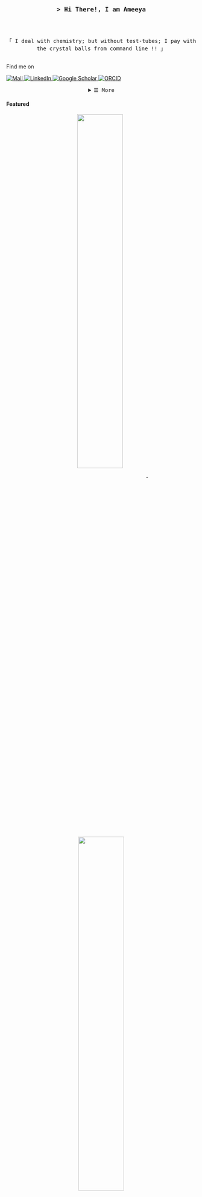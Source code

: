 
<!-- Title -->
<h3 align="center">
        <samp>&gt; Hi There!, I am
                <b><a target="_blank">Ameeya</a></b>
        </samp>
</h3>
<br>

<p align="center">
        <!-- Intro -->
        <samp>
                <br>
                「 I deal with chemistry; but without test-tubes; I pay with the crystal balls from command line !!</b> 」
                <br>
                <br>
        </samp>
        <!-- Details Section -->
        <p>Find me on</p>
        <!-- Mail -->
        <a href="mailto:ameeyabhusansahoo5@gmail.com" target="_blank">
            <img alt="Mail" src="https://img.shields.io/badge/-Mail-EA4335?style=flat-square&logo=Gmail&logoColor=white">
        </a>
        <!-- LinkedIn -->
        <a href="https://www.linkedin.com/in/ameeya-bhusan/" target="_blank">
            <img alt="LinkedIn" src="https://img.shields.io/badge/-LinkedIn-0A66C2?style=flat-square&logo=LinkedIn&logoColor=white">
        </a>
        <!-- Google Scholar -->
        <a href="https://scholar.google.com/citations?user=0Qg5YsUAAAAJ&hl=en" target="_blank">
            <img alt="Google Scholar" src="https://img.shields.io/badge/-Google_Scholar-4285F4?style=flat-square&logo=Google-Scholar&logoColor=white">
        </a>
        <!-- ORCID -->
        <a href="https://orcid.org/0009-0009-5974-2942" target="_blank">
            <img alt="ORCID" src="https://img.shields.io/badge/-ORCID-A6CE39?style=flat-square&logo=ORCID&logoColor=white">
        </a>
</p>

<!-- Technologies -->
<details align="center">
    <summary> <samp>&#9776; More</samp></summary>
    <p align="center">
        <!-- Python -->
        <a  target="_blank"><img alt="Python"
                        src="https://img.shields.io/badge/-Python-F7DF1E?style=flat-square&logo=Python&logoColor=black">
        </a>
        <!-- Bash -->
        <a target="_blank"><img alt="Bash"
                        src="https://img.shields.io/badge/-Bash-02cdf1?style=flat-square&logo=gnubash&logoColor=black">
        </a>
        <!-- Linux -->
        <a  target="_blank"><img alt="Linux"
                        src="https://img.shields.io/badge/-Linux-white?style=flat-square&logo=linux&logoColor=black">
        </a>
        <!-- Github -->
        <a target="_blank"><img alt="Github"
                        src="https://img.shields.io/badge/-Github-10172a?style=flat-square&logo=github&logoColor=37bcf8">
        </a>
        <!-- Arduino -->
        <a  target="_blank"><img alt="Chemistry"
                        src="https://img.shields.io/badge/-Chemistry-00979D?style=flat-square&">
        </a>
    </p>
</details>

<!-- Featured Repositories -->
#### Featured

<p align="center">
<a href="https://github.com/ameeya-bhusan/VASP_guide">
<img width='49%' align="center"src="https://github-readme-stats.vercel.app/api/pin/?username=ameeya-bhusan&repo=VASP_guide&border_color=02D892&bg_color=0D1117&title_color=C9D1D9&text_color=8B949E&icon_color=02D892" />
</a>
<span>&nbsp;</span>
<a href="https://github.com/ameeya-bhusan/USPEX_guide">
<img width='49%' align="center"src="https://github-readme-stats.vercel.app/api/pin/?username=ameeya-bhusan&repo=USPEX_guide&border_color=02D892&bg_color=0D1117&title_color=C9D1D9&text_color=8B949E&icon_color=02D892" />
</a>
</p>

